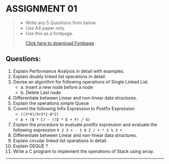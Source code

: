 # ASSIGNMENT 01

> - Write any 5 Questions from below .
> - Use A4 paper only.
> - Use this as a fontpage. <p> <a href="/DATA-STRUCTURE/AT.pdf" target="_blank">Click here to download Fontpage</a> .</p>

## Questions:

1. Explain Performance Analysis in detail with examples.
2. Explain doubly linked list operations in detail.
3. Devise an algorithm for following operations of Single Linked List.
   - a. Insert a new node before a node
   - b. Delete Last node
4. Differentiate between Linear and non-linear data structures.
5. Explain the operations simple Queue
6. Covent the following Infix Expression to Postfix Expression
   - `((3*4)/5+3*2-6*2)`
   - `A + (B * C) - ((D * E + F) / G)`
7. Explain the procedure to evaluate postfix expression and evaluate the following expression `6 2 3 + - 3 8 2 / + * 2 % 3 +`
8. Differentiate between Linear and non-linear data structures.
9. Explain circular linked list operations in detail.
10. Explain DEQUE ?
11. Write a C program to implement the operations of Stack using array.
<hr>

<!-- # ASSIGNMENT 02 -->
